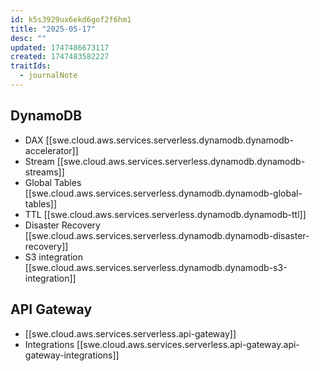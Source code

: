 ```yaml
---
id: k5s3929ux6ekd6gof2f6hm1
title: "2025-05-17"
desc: ""
updated: 1747486673117
created: 1747483582227
traitIds:
  - journalNote
---
```


## DynamoDB

- DAX [[swe.cloud.aws.services.serverless.dynamodb.dynamodb-accelerator]]
- Stream [[swe.cloud.aws.services.serverless.dynamodb.dynamodb-streams]]
- Global Tables [[swe.cloud.aws.services.serverless.dynamodb.dynamodb-global-tables]]
- TTL [[swe.cloud.aws.services.serverless.dynamodb.dynamodb-ttl]]
- Disaster Recovery [[swe.cloud.aws.services.serverless.dynamodb.dynamodb-disaster-recovery]]
- S3 integration [[swe.cloud.aws.services.serverless.dynamodb.dynamodb-s3-integration]]

## API Gateway

- [[swe.cloud.aws.services.serverless.api-gateway]]
- Integrations [[swe.cloud.aws.services.serverless.api-gateway.api-gateway-integrations]]
